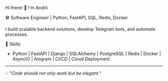 Hi there! 👋 I'm Andrii

🛠 Software Engineer | Python, FastAPI, SQL, Redis, Docker

I build scalable backend solutions, develop Telegram bots, and automate processes.  

🚀 Skills:
- Python | FastAPI | Django | SQLAlchemy | PostgreSQL | Redis | Docker | AsyncIO | Aiogram | CI/CD | Cloud Deployment  

---

💡 *"Code should not only work but be elegant."*  
